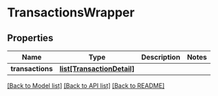 # TransactionsWrapper

## Properties
Name | Type | Description | Notes
------------ | ------------- | ------------- | -------------
**transactions** | [**list[TransactionDetail]**](TransactionDetail.md) |  | 

[[Back to Model list]](../README.md#documentation-for-models) [[Back to API list]](../README.md#documentation-for-api-endpoints) [[Back to README]](../README.md)


